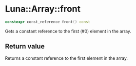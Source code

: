 # Luna::Array::front

```c++
constexpr const_reference front() const
```

Gets a constant reference to the first (#0) element in the array. 



## Return value
Returns a constant reference to the first element in the array. 


